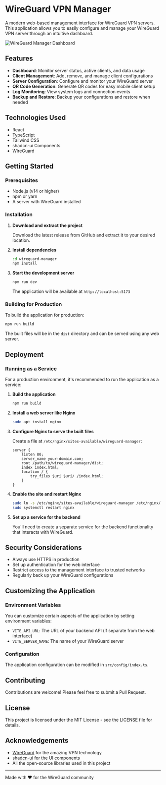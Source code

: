 
# WireGuard VPN Manager

A modern web-based management interface for WireGuard VPN servers. This application allows you to easily configure and manage your WireGuard VPN server through an intuitive dashboard.

![WireGuard Manager Dashboard](https://i.imgur.com/example.png)

## Features

- **Dashboard**: Monitor server status, active clients, and data usage
- **Client Management**: Add, remove, and manage client configurations
- **Server Configuration**: Configure and monitor your WireGuard server
- **QR Code Generation**: Generate QR codes for easy mobile client setup
- **Log Monitoring**: View system logs and connection events
- **Backup and Restore**: Backup your configurations and restore when needed

## Technologies Used

- React
- TypeScript
- Tailwind CSS
- shadcn-ui Components
- WireGuard

## Getting Started

### Prerequisites

- Node.js (v14 or higher)
- npm or yarn
- A server with WireGuard installed

### Installation

1. **Download and extract the project**

   Download the latest release from GitHub and extract it to your desired location.

2. **Install dependencies**

   ```bash
   cd wireguard-manager
   npm install
   ```

3. **Start the development server**

   ```bash
   npm run dev
   ```

   The application will be available at `http://localhost:5173`

### Building for Production

To build the application for production:

```bash
npm run build
```

The built files will be in the `dist` directory and can be served using any web server.

## Deployment

### Running as a Service

For a production environment, it's recommended to run the application as a service:

1. **Build the application**

   ```bash
   npm run build
   ```

2. **Install a web server like Nginx**

   ```bash
   sudo apt install nginx
   ```

3. **Configure Nginx to serve the built files**

   Create a file at `/etc/nginx/sites-available/wireguard-manager`:

   ```nginx
   server {
       listen 80;
       server_name your-domain.com;
       root /path/to/wireguard-manager/dist;
       index index.html;
       location / {
           try_files $uri $uri/ /index.html;
       }
   }
   ```

4. **Enable the site and restart Nginx**

   ```bash
   sudo ln -s /etc/nginx/sites-available/wireguard-manager /etc/nginx/sites-enabled/
   sudo systemctl restart nginx
   ```

5. **Set up a service for the backend**

   You'll need to create a separate service for the backend functionality that interacts with WireGuard.

## Security Considerations

- Always use HTTPS in production
- Set up authentication for the web interface
- Restrict access to the management interface to trusted networks
- Regularly back up your WireGuard configurations

## Customizing the Application

### Environment Variables

You can customize certain aspects of the application by setting environment variables:

- `VITE_API_URL`: The URL of your backend API (if separate from the web interface)
- `VITE_SERVER_NAME`: The name of your WireGuard server

### Configuration

The application configuration can be modified in `src/config/index.ts`.

## Contributing

Contributions are welcome! Please feel free to submit a Pull Request.

## License

This project is licensed under the MIT License - see the LICENSE file for details.

## Acknowledgements

- [WireGuard](https://www.wireguard.com/) for the amazing VPN technology
- [shadcn-ui](https://ui.shadcn.com/) for the UI components
- All the open-source libraries used in this project

---

Made with ❤️ for the WireGuard community
